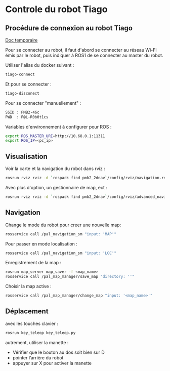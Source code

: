 # Controle du robot Tiago

## Procédure de connexion au robot Tiago

[Doc temporaire](https://docs.google.com/document/d/1pG6wYegVpr1ERmZFlUUp6Ur5FBW4FbInwJ-JJSAe6z4/edit#heading=h.rqqvuok4lc4l)

Pour se connecter au robot, il faut d'abord se connecter au réseau Wi-Fi émis par le robot, puis indiquer à ROS1 de se connecter au master du robot.

Utiliser l'alias du docker suivant :

```bash
tiago-connect
```

Et pour se connecter :

```bash
tiago-disconect
```

Pour se connecter "manuellement" :

```bash
SSID : PMB2-46c
PWD  : P@L-R0b0t1cs
```

Variables d'environnement à configurer pour ROS :

```bash
export ROS_MASTER_URI=http://10.68.0.1:11311
export ROS_IP=<pc_ip>
```

## Visualisation

Voir la carte et la navigation du robot dans rviz :

```bash
rosrun rviz rviz -d `rospack find pmb2_2dnav`/config/rviz/navigation.rviz
```

Avec plus d'option, un gestionnaire de map, ect :

```bash
rosrun rviz rviz -d `rospack find pmb2_2dnav`/config/rviz/advanced_navigation.rviz
```

## Navigation

Change le mode du robot pour creer une nouvelle map:

```bash
rosservice call /pal_navigation_sm "input: 'MAP'"
```

Pour passer en mode localisation :

```bash
rosservice call /pal_navigation_sm "input: 'LOC'"
```

Enregistrement de la map :

```bash
rosrun map_server map_saver -f <map_name>
rosservice call /pal_map_manager/save_map "directory: ''"
```

Choisir la map active :

```bash
rosservice call /pal_map_manager/change_map "input: '<map_name>'"
```

## Déplacement

avec les touches clavier :

```bash
rosrun key_teleop key_teleop.py
```

autrement, utiliser la manette :

* Vérifier que le bouton au dos soit bien sur D
* pointer l’arrière du robot
* appuyer sur X pour activer la manette
